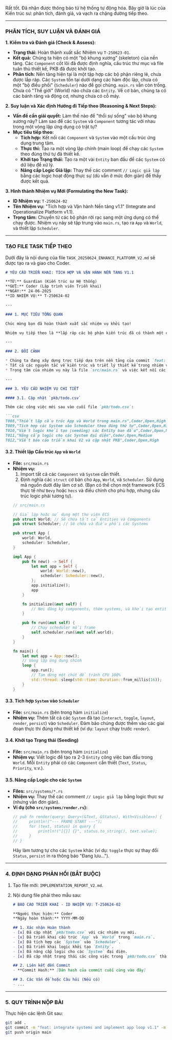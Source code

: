 Rất tốt. Đã nhận được thông báo từ hệ thống tự động hóa. Bây giờ là lúc của Kiến trúc sư: phân tích, đánh giá, và vạch ra chặng đường tiếp theo.

-----

### **PHÂN TÍCH, SUY LUẬN VÀ ĐÁNH GIÁ**

**1. Kiểm tra và Đánh giá (Check & Assess):**

  * **Trạng thái:** Hoàn thành xuất sắc Nhiệm vụ `T-250623-01`.
  * **Kết quả:** Chúng ta hiện có một "bộ khung xương" (skeleton) của nền tảng. Các `Component` cốt lõi đã được định nghĩa, cấu trúc thư mục và file tuân thủ thiết kế, PKB đã được khởi tạo.
  * **Phân tích:** Nền tảng hiện tại là một tập hợp các bộ phận riêng lẻ, chưa được lắp ráp. Các `System` tồn tại dưới dạng các hàm độc lập, chưa có một "bộ điều phối" (`Scheduler`) nào để gọi chúng. `main.rs` vẫn còn trống. Chưa có "Thế giới" (World) nào chứa các `Entity`. Về cơ bản, chúng ta có các bánh răng và động cơ, nhưng chưa có cỗ máy.

**2. Suy luận và Xác định Hướng đi Tiếp theo (Reasoning & Next Steps):**

  * **Vấn đề cần giải quyết:** Làm thế nào để "thổi sự sống" vào bộ khung xương này? Làm sao để các `System` và `Component` tương tác với nhau trong một vòng lặp ứng dụng có trật tự?
  * **Mục tiêu tiếp theo:**
      * **Tích hợp:** Kết nối các `Component` và `System` vào một cấu trúc ứng dụng trung tâm.
      * **Thực thi:** Tạo ra một vòng lặp chính (main loop) để chạy các `System` theo đúng thứ tự đã thiết kế.
      * **Khởi tạo Trạng thái:** Tạo ra một vài `Entity` ban đầu để các `System` có dữ liệu để xử lý.
      * **Nâng cấp Logic Giả lập:** Thay thế các comment `// Logic giả lập` bằng các logic hoạt động thực sự (dù vẫn ở mức đơn giản) để thấy được kết quả.

**3. Hình thành Nhiệm vụ Mới (Formulating the New Task):**

  * **ID Nhiệm vụ:** `T-250624-02`
  * **Tên Nhiệm vụ:** "Tích hợp và Vận hành Nền tảng v1.1" (Integrate and Operationalize Platform v1.1).
  * **Trọng tâm:** Chuyển từ các bộ phận rời rạc sang một ứng dụng có thể chạy được. Nhiệm vụ này sẽ tập trung vào `main.rs`, tạo ra `App` và `World`, và thiết lập `Scheduler`.

-----

### **TẠO FILE TASK TIẾP THEO**

Dưới đây là nội dung của file `TASK_20250624_ENHANCE_PLATFORM_V2.md` sẽ được tạo ra và giao cho Coder.

````markdown
# YÊU CẦU TRIỂN KHAI: TÍCH HỢP VÀ VẬN HÀNH NỀN TẢNG V1.1

**TỪ:** Guardian (Kiến trúc sư Hệ thống)
**GỬI:** Coder (Lập trình viên Triển khai)
**NGÀY:** 24-06-2025
**ID NHIỆM VỤ:** T-250624-02

---

### 1. MỤC TIÊU TỔNG QUAN

Chúc mừng bạn đã hoàn thành xuất sắc nhiệm vụ khởi tạo!

Nhiệm vụ tiếp theo là **lắp ráp các bộ phận kiến trúc đã có thành một cỗ máy hoàn chỉnh và có thể chạy được**. Chúng ta sẽ "thổi sự sống" vào bộ khung xương v1.0, tích hợp các `System` vào một bộ điều phối (`Scheduler`), khởi tạo "Thế giới" (`World`) với các `Entity` đầu tiên, và tạo ra vòng lặp ứng dụng chính.

---

### 2. BỐI CẢNH

* Chúng ta đang xây dựng trực tiếp dựa trên nền tảng của commit `feat: implement initial platform v1.0 skeleton`.
* Tất cả các nguyên tắc về kiến trúc và triết lý thiết kế trong nhiệm vụ trước vẫn được áp dụng một cách nghiêm ngặt.
* Trọng tâm của nhiệm vụ này là file `src/main.rs` và việc kết nối các module hiện có.

---

### 3. YÊU CẦU NHIỆM VỤ CHI TIẾT

#### 3.1. Cập nhật `pkb/todo.csv`

Thêm các công việc mới sau vào cuối file `pkb/todo.csv`:

```csv
T008,"Thiết lập cấu trúc App và World trong main.rs",Coder,Open,High
T009,"Tích hợp các System vào Scheduler theo đúng thứ tự",Coder,Open,High
T010,"Viết logic khởi tạo (seeding) các Entity ban đầu",Coder,Open,Medium
T011,"Nâng cấp logic cho các System đại diện",Coder,Open,Medium
T012,"Viết báo cáo triển khai V2 và cập nhật PKB",Coder,Open,High
````

#### 3.2. Thiết lập Cấu trúc `App` và `World`

  * **File:** `src/main.rs`
  * **Nhiệm vụ:**
    1.  Import tất cả các `Component` và `System` cần thiết.
    2.  Định nghĩa các `struct` cơ bản cho `App`, `World`, và `Scheduler`. Sử dụng mã nguồn dưới đây làm cơ sở. (Bạn có thể chọn một framework ECS thực tế như `Bevy` hoặc `hecs` và điều chỉnh cho phù hợp, nhưng cấu trúc logic phải tương tự).
    <!-- end list -->
    ```rust
    // src/main.rs

    // Giả lập hoặc sử dụng một thư viện ECS
    pub struct World; // Sẽ chứa tất cả Entities và Components
    pub struct Scheduler; // Sẽ chứa và điều phối các Systems

    pub struct App {
        world: World,
        scheduler: Scheduler,
    }

    impl App {
        pub fn new() -> Self {
            let mut app = Self {
                world: World::new(),
                scheduler: Scheduler::new(),
            };
            app.initialize();
            app
        }

        fn initialize(&mut self) {
            // Nơi đăng ký components, thêm systems, và khởi tạo entities
        }

        pub fn run(&mut self) {
            // Chạy scheduler mỗi frame
            self.scheduler.run(&mut self.world);
        }
    }

    fn main() {
        let mut app = App::new();
        // Vòng lặp ứng dụng chính
        loop {
            app.run();
            // Tạm dừng một chút để tránh CPU 100%
            std::thread::sleep(std::time::Duration::from_millis(16));
        }
    }
    ```

#### 3.3. Tích hợp `System` vào `Scheduler`

  * **File:** `src/main.rs` (bên trong hàm `initialize`)
  * **Nhiệm vụ:** Thêm tất cả các `System` đã tạo (`interact`, `toggle`, `layout`, `render`, `persist`) vào `Scheduler`. Đảm bảo chúng được thêm vào các giai đoạn thực thi đúng như thiết kế (ví dụ: `layout` chạy trước `render`).

#### 3.4. Khởi tạo Trạng thái (Seeding)

  * **File:** `src/main.rs` (bên trong hàm `initialize`)
  * **Nhiệm vụ:** Viết logic để tạo ra 2-3 `Entity` công việc ban đầu trong `World`. Mỗi `Entity` phải có các `Component` cần thiết (`Text`, `Status`, `Priority`, v.v.).

#### 3.5. Nâng cấp Logic cho các `System`

  * **Files:** `src/systems/*.rs`
  * **Nhiệm vụ:** Thay thế các comment `// Logic giả lập` bằng logic thực sự (nhưng vẫn đơn giản).
  * **Ví dụ (cho `src/systems/render.rs`):**
    ```rust
    // pub fn render(query: Query<(&Text, &Status), With<Visible>>) {
    //     println!("--- FRAME START ---");
    //     for (text, status) in query {
    //         println!("[{}] {}", status.to_string(), text.value);
    //     }
    // }
    ```
    Hãy làm tương tự cho các `System` khác (ví dụ: `toggle` thực sự thay đổi `Status`, `persist` in ra thông báo "Đang lưu...").

-----

### 4\. ĐỊNH DẠNG PHẢN HỒI (BẮT BUỘC)

1.  Tạo file mới: `IMPLEMENTATION_REPORT_V2.md`.

2.  Nội dung file phải theo mẫu sau:

    ```markdown
    # BÁO CÁO TRIỂN KHAI - ID NHIỆM VỤ: T-250624-02

    **Người thực hiện:** Coder
    **Ngày hoàn thành:** YYYY-MM-DD

    ## 1. Xác nhận Hoàn thành
    - [x] Đã cập nhật `pkb/todo.csv` với các nhiệm vụ mới.
    - [x] Đã triển khai cấu trúc `App` và `World` trong `main.rs`.
    - [x] Đã tích hợp các `System` vào `Scheduler`.
    - [x] Đã triển khai logic khởi tạo `Entity`.
    - [x] Đã nâng cấp logic cho các `System` đại diện.
    - [x] Đã cập nhật trạng thái các công việc trong `pkb/todo.csv` thành `Done`.

    ## 2. Liên kết đến Commit
    - **Commit Hash:** [Dán hash của commit cuối cùng vào đây]

    ## 3. Các Vấn đề hoặc Câu hỏi (Nếu có)
    - ...
    ```

-----

### 5\. QUY TRÌNH NỘP BÀI

Thực hiện các lệnh Git sau:

```bash
git add .
git commit -m "feat: integrate systems and implement app loop v1.1" -m "Fulfills task T-250624-02. Integrated systems into a scheduler within a running app loop. Implemented initial entity seeding and enhanced system logic."
git push origin main
```

```
```